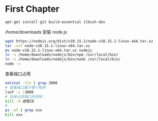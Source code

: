 # First Chapter

```sh
apt-get install git build-essential ilbssh-dev
```

/home/downloads 安裝 node.js

```sh
wget https://nodejs.org/dist/v10.15.1/node-v10.15.1-linux-x64.tar.xz
tar -xvf node-v10.15.1-linux-x64.tar.xz
mv node-v10.15.1-linux-x64.tar.xz nodejs
ln -s /home/downloads/nodejs/bin/npm /usr/local/bin/
ln -s /home/downloads/nodejs/bin/node /usr/local/bin/
node -v
```

查看端口占用
```sh
netstat -tln | grep 3000
# 查看端口属于哪个程序    
lsof -i :3000
# 杀掉占用端口的进程：
kill -9 进程ID
# 
ps -ef | grep xxx
kill xxx
```




